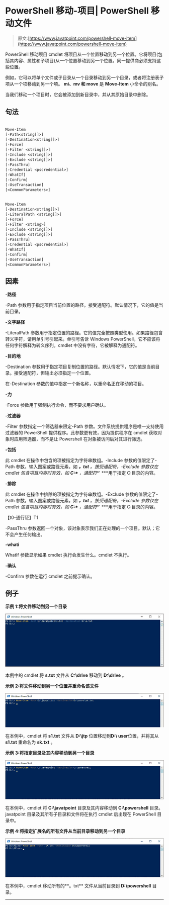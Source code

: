 # PowerShell 移动-项目| PowerShell 移动文件

> 原文:[https://www.javatpoint.com/powershell-move-item](https://www.javatpoint.com/powershell-move-item)

PowerShell 移动项目 cmdlet 将项目从一个位置移动到另一个位置。它将项目(包括其内容、属性和子项目)从一个位置移动到另一个位置。同一提供商必须支持这些位置。

例如，它可以将单个文件或子目录从一个目录移动到另一个目录，或者将注册表子项从一个项移动到另一个项。 **mi、mv 和 move** 是 **Move-Item** 小命令的别名。

当我们移动一个项目时，它会被添加到新目录中，并从其原始目录中删除。

## 句法

```

Move-Item
[-Path<string[]>]
[-Destination<string[]>]
[-Force] 
[-Filter <string[]>] 
[-Include <string[]>] 
[-Exclude <string[]>] 
[-PassThru] 
[-Credential <pscredential>] 
[-WhatIf] 
[-Confirm] 
[-UseTransaction]  
[<CommonParameters>]

```

```

Move-Item
[-Destination<string[]>] 
[-LiteralPath <string[]>]
[-Force] 
[-Filter <string>] 
[-Include <string[]>]
[-Exclude <string[]>] 
[-PassThru] 
[-Credential <pscredential>] 
[-WhatIf] 
[-Confirm] 
[-UseTransaction]
[<CommonParameters>]

```

## 因素

**-路径**

-Path 参数用于指定项目当前位置的路径。接受通配符。默认情况下，它的值是当前目录。

**-文字路径**

-LiteralPath 参数用于指定位置的路径。它的值完全按照类型使用。如果路径包含转义字符，请用单引号引起来。单引号告诉 Windows PowerShell，它不应该将任何字符解释为转义序列。cmdlet 中没有字符，它被解释为通配符。

**-目的地**

-Destination 参数用于指定项目复制位置的路径。默认情况下，它的值是当前目录。接受通配符，但输出必须指定一个位置。

在-Destination 参数的值中指定一个新名称，以重命名正在移动的项目。

**-力**

-Force 参数用于强制执行命令，而不要求用户确认。

**-过滤器**

-Filter 参数指定一个筛选器来限定-Path 参数。文件系统提供程序是唯一支持使用过滤器的 PowerShell 提供程序。此参数更有效，因为提供程序在 cmdlet 获取对象时应用筛选器，而不是让 Powershell 在对象被访问后对其进行筛选。

**-包括**

此 cmdlet 在操作中包含的项被指定为字符串数组。-Include 参数的值限定了-Path 参数。输入图案或路径元素，如 ***。txt** 。接受通配符。-Exclude 参数仅在 cmdlet 包含项目内容时有效，如 **C:\*** ，通配符**' ***用于指定 C:目录的内容。

**-排除**

此 cmdlet 在操作中排除的项被指定为字符串数组。-Exclude 参数的值限定了-Path 参数。输入图案或路径元素，如 ***。txt** 。接受通配符。-Exclude 参数仅在 cmdlet 包含项目内容时有效，如 **C:\*** ，通配符**' ***用于指定 C:目录的内容。

【t0-通行证】T1

-PassThru 参数返回一个对象，该对象表示我们正在处理的一个项目。默认；它不会产生任何输出。

**-whati**

WhatIf 参数显示如果 cmdlet 执行会发生什么。cmdlet 不执行。

**-确认**

-Confirm 参数在运行 cmdlet 之前提示确认。

## 例子

**示例 1:将文件移动到另一个目录**

![PowerShell Move-Item](img/8560d9210ca139ea228bd6de8f02822d.png)

本例中的 cmdlet 将 **s.txt** 文件从 **C:\drive** 移动到 **D:\drive** 。

**示例 2:将文件移动到另一个位置并重命名该文件**

![PowerShell Move-Item](img/aef221631c8449177a07fa7bb56136e0.png)

在本例中，cmdlet 将 **s1.txt** 文件从 **D:\jtp** 位置移动到**D:\ user**位置，并将其从 **s1.txt** 重命名为 **sk.txt** 。

**示例 3:将指定目录及其内容移动到另一个目录**

![PowerShell Move-Item](img/ff97c063d24c95bcedac2a0cf92950b3.png)

在本例中，cmdlet 将 **C:\javatpoint** 目录及其内容移动到 **C:\powershell** 目录。javatpoint 目录及其所有子目录和文件将在执行 cmdlet 后出现在 PowerShell 目录中。

**示例 4:将指定扩展名的所有文件从当前目录移动到另一个目录**

![PowerShell Move-Item](img/a36232fac0f500dbfd19918df19b50a8.png)

在本例中，cmdlet 移动所有的**。txt** 文件从当前目录到 **D:\powershell** 目录。

* * *
